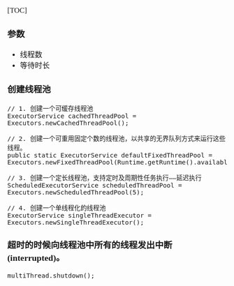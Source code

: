 <span  style="font-family: Simsun,serif; font-size: 17px; ">

[TOC]

### 参数

- 线程数
- 等待时长

### 创建线程池

~~~
// 1. 创建一个可缓存线程池
ExecutorService cachedThreadPool = Executors.newCachedThreadPool();
    
// 2. 创建一个可重用固定个数的线程池，以共享的无界队列方式来运行这些线程。
public static ExecutorService defaultFixedThreadPool = Executors.newFixedThreadPool(Runtime.getRuntime().availableProcessors());        

// 3. 创建一个定长线程池，支持定时及周期性任务执行——延迟执行
ScheduledExecutorService scheduledThreadPool = Executors.newScheduledThreadPool(5);

// 4. 创建一个单线程化的线程池
ExecutorService singleThreadExecutor = Executors.newSingleThreadExecutor();
~~~

### 超时的时候向线程池中所有的线程发出中断(interrupted)。

~~~
multiThread.shutdown();
~~~

</span>